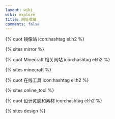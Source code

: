 ```yaml
---
layout: wiki
wiki: explore
title: 网址收藏
comments: false
---
```


{% quot 镜像站 icon:hashtag el:h2 %}

{% sites mirror %}

{% quot Minecraft 相关网站 icon:hashtag el:h2 %}

{% sites minecraft %}

{% quot 在线工具 icon:hashtag el:h2 %}

{% sites online_tool %}

{% quot 设计灵感和素材 icon:hashtag el:h2 %}

{% sites design %}

